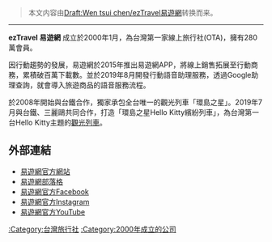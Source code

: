 > 本文内容由[Draft:Wen tsui chen/ezTravel易遊網](https://zh.wikipedia.org/wiki/Draft:Wen_tsui_chen/ezTravel易遊網)转换而来。


-----

**ezTravel 易遊網** 成立於2000年1月，為台灣第一家線上旅行社(OTA)，擁有280萬會員。

因行動趨勢的發展，易遊網於2015年推出易遊網APP，將線上銷售拓展至行動商務，累積破百萬下載數。並於2019年8月開發行動語音助理服務，透過Google助理查詢，就會導入旅遊商品的語音服務流程。

於2008年開始與台鐵合作，獨家承包全台唯一的觀光列車「環島之星」。2019年7月與台鐵、三麗鷗共同合作，打造「環島之星Hello Kitty繽紛列車」，為台灣第一台Hello Kitty主題的[觀光列車](../Page/觀光列車.md "wikilink")。


## 外部連結

  - [易遊網官方網站](https://www.eztravel.com.tw/)
  - [易遊網部落格](https://eztravelnews.blog/)
  - [易遊網官方Facebook](https://www.facebook.com/ezTravel.tw/)
  - [易遊網官方Instagram](https://www.instagram.com/eztravel.tw/)
  - [易遊網官方YouTube](https://www.youtube.com/channel/UCS9EWYQg6OExQ3fNoDvlIcw)

[:Category:台灣旅行社](https://zh.wikipedia.org/wiki/Category:台灣旅行社 "wikilink") [:Category:2000年成立的公司](https://zh.wikipedia.org/wiki/Category:2000年成立的公司 "wikilink")